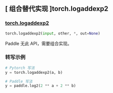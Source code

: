 ## [ 组合替代实现 ]torch.logaddexp2

### [torch.logaddexp2](https://pytorch.org/docs/stable/generated/torch.logaddexp2.html#torch.logaddexp2)

```python
torch.logaddexp2(input, other, *, out=None)
```

Paddle 无此 API，需要组合实现。

### 转写示例

```python
# Pytorch 写法
y = torch.logaddexp2(a, b)

# Paddle 写法
y = paddle.log2(2 ** a + 2 ** b)
```

